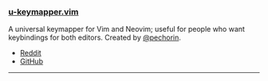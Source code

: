 <h3 id="new-u-keymapper.vim">
  <a href="#new-u-keymapper.vim">
    <span class="icon-text">
      <span class="icon">
        <i class="fa-solid fa-book"></i>
      </span>
    </span>
    <span>u-keymapper.vim</span>
  </a>
</h3>

A universal keymapper for Vim and Neovim; useful for people who want keybindings for both editors. Created by 
[@pechorin](https://github.com/pechorin).

- [Reddit](https://www.reddit.com/r/neovim/comments/zyhk9j/ukeymappervim_alpha_universal_keymapper_for_vim/)
- [GitHub](https://github.com/pechorin/u-keymapper.vim)

---
